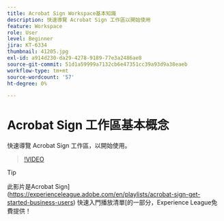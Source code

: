 ```yaml
---
title: Acrobat Sign Workspace基本知識
description: 快速導覽 Acrobat Sign 工作區以開始使用
feature: Workspace
role: User
level: Beginner
jira: KT-6334
thumbnail: 41205.jpg
exl-id: a914d230-da29-4278-9189-77e3a2486ae8
source-git-commit: 51d1a59999a7132cb6e47351cc39a93d9a38eaeb
workflow-type: tm+mt
source-wordcount: '57'
ht-degree: 0%

---
```


# Acrobat Sign 工作區基本概念

快速導覽 Acrobat Sign 工作區，以開始使用。

>[!VIDEO](https://video.tv.adobe.com/v/41205?quality=12&learn=on&hidetitle=true)

>[!TIP]
>
>此影片是Acrobat Sign](https://experienceleague.adobe.com/en/playlists/acrobat-sign-get-started-business-users) 快速入門播放清單[的一部分，Experience League免費提供！

